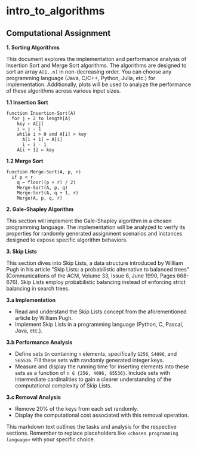 # intro_to_algorithms 
## Computational Assignment

**1. Sorting Algorithms**

This document explores the implementation and performance analysis of Insertion Sort and Merge Sort algorithms. The algorithms are designed to sort an array `A[1..n]` in non-decreasing order. You can choose any programming language (Java, C/C++, Python, Julia, etc.) for implementation. Additionally, plots will be used to analyze the performance of these algorithms across various input sizes.

**1.1 Insertion Sort**

```
function Insertion-Sort(A)
  for j ← 2 to length[A]
    key ← A[j]
    i ← j - 1
    while i > 0 and A[i] > key
      A[i + 1] ← A[i]
      i ← i - 1
    A[i + 1] ← key
```

**1.2 Merge Sort**

```
function Merge-Sort(A, p, r)
  if p < r
    q ← floor((p + r) / 2)
    Merge-Sort(A, p, q)
    Merge-Sort(A, q + 1, r)
    Merge(A, p, q, r)
```

**2. Gale-Shapley Algorithm**

This section will implement the Gale-Shapley algorithm in a chosen programming language. The implementation will be analyzed to verify its properties for randomly generated assignment scenarios and instances designed to expose specific algorithm behaviors.

**3. Skip Lists**

This section dives into Skip Lists, a data structure introduced by William Pugh in his article "Skip Lists: a probabilistic alternative to balanced trees" (Communications of the ACM, Volume 33, Issue 6, June 1990, Pages 668-676). Skip Lists employ probabilistic balancing instead of enforcing strict balancing in search trees.

**3.a Implementation**

* Read and understand the Skip Lists concept from the aforementioned article by William Pugh.
* Implement Skip Lists in a programming language (Python, C, Pascal, Java, etc.).

**3.b Performance Analysis**

* Define sets `Sn` containing `n` elements, specifically `S256`, `S4096`, and `S65536`. Fill these sets with randomly generated integer keys.
* Measure and display the running time for inserting elements into these sets as a function of `n ∈ {256, 4096, 65536}`. Include sets with intermediate cardinalities to gain a clearer understanding of the computational complexity of Skip Lists.

**3.c Removal Analysis**

* Remove 20% of the keys from each set randomly.
* Display the computational cost associated with this removal operation.

This markdown text outlines the tasks and analysis for the respective sections. Remember to replace placeholders like `<chosen programming language>` with your specific choice. 
